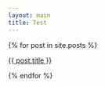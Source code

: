 ```yaml
---
layout: main
title: Test
---
```

<section>
  {% for post in site.posts %}
  <span><p><a href="{{ post.url }}">{{ post.title }}</a></p></span>
  {% endfor %}
</section>
